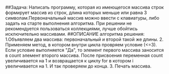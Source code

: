 ##Задача:
Написать программу, которая из имеющегося массива строк
формирует массив из строк, длина которых меньше или равна 3 символам.Первоначальный массив можно ввести с клавиатуры, либо задать  на старте выполнения алгоритма. При решении не рекомендуется пользоваться коллекциями, лучше обойтись исключительно массивами.
##ОПИСАНИЕ алгоритма решения:
    1.Объявляем два массива: первоначальный и второй такой же длины.
    2. Применяем метод, в котором внутри цикла провряем условие (<=3). Если условие выполняется "Да", то элемент первого массива заносится в count элемент второго массива. После присвоения переменная count увеличивается на 1 и возвращается к циклу for в котором i  увеличивается на 1. И так проверяем до конца. 
    3. Печать массива.